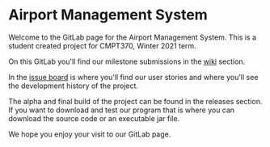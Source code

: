 # Airport Management System

Welcome to the GitLab page for the Airport Management System.
This is a student created project for CMPT370, Winter 2021 term. 

On this GitLab you'll find our milestone submissions in the [wiki](https://git.cs.usask.ca/Epsilon/ams/-/wikis/home) section.

In the [issue board](https://git.cs.usask.ca/Epsilon/ams/-/boards) is where you'll find our user stories and where you'll see the development history of the project. 

The alpha and final build of the project can be found in the releases section. If you want to download and test our program that is where you can download the source code or an executable jar file. 

We hope you enjoy your visit to our GitLab page.
